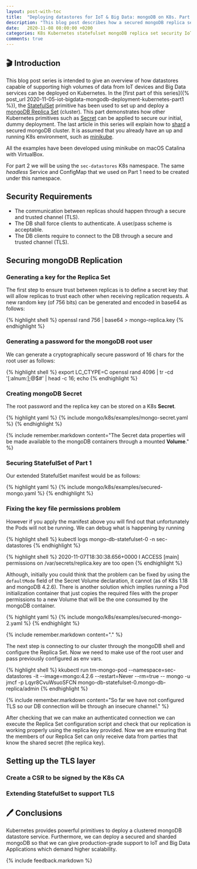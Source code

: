 ```yaml
---
layout: post-with-toc
title:  "Deploying datastores for IoT & Big Data: mongoDB on K8s. Part 2"
description: "This blog post describes how a secured mongoDB replica set can be deployed on Kubernetes"
date:   2020-11-08 08:00:00 +0200
categories: K8s Kubernetes statefulset mongoDB replica set security IoT Big Data TLS cloud native computing
comments: true 
---
```


## 🎬 Introduction

This blog post series is intended to give an overview of how datastores capable of supporting high volumes of data from IoT devices and Big Data services can be deployed on Kubernetes. In the [first part of this series]({% post_url 2020-11-05-iot-bigdata-mongodb-deployment-kubernetes-part1 %}), the [StatefulSet](https://kubernetes.io/docs/concepts/workloads/controllers/statefulset/) primitive has been used to set up and deploy a [mongoDB Replica Set](https://docs.mongodb.com/manual/replication/) (cluster). This part demonstrates how other Kubernetes primitives such as [Secret](https://kubernetes.io/docs/concepts/configuration/secret/) can be applied to secure our initial, dummy deployment. The last article in this series will explain how to [shard](https://docs.mongodb.com/manual/sharding/) a secured mongoDB cluster. It is assumed that you already have an up and running K8s environment, such as [minikube](https://minikube.sigs.k8s.io/docs/start/). 

All the examples have been developed using minikube on macOS Catalina with VirtualBox. 

For part 2 we will be using the `sec-datastores` K8s namespace. The same *headless* Service and ConfigMap that we used on Part 1 need to be created under this namespace. 

## Security Requirements

* The communication between replicas should happen through a secure and trusted channel (TLS).
* The DB shall force clients to authenticate. A user/pass scheme is acceptable.
* The DB clients require to connect to the DB through a secure and trusted channel (TLS). 

## Securing mongoDB Replication

### Generating a key for the Replica Set

The first step to ensure trust between replicas is to define a secret key that will allow replicas to trust each other when receiving replication requests. A new random key (of 756 bits) can be generated and encoded in base64 as follows: 

{% highlight shell %}
openssl rand 756 | base64 > mongo-replica.key
{% endhighlight %}

### Generating a password for the mongoDB root user

We can generate a cryptographically secure password of 16 chars for the root user as follows:

{% highlight shell %}
export LC_CTYPE=C
openssl rand 4096 | tr -cd '[:alnum:];@$#' | head -c 16; echo
{% endhighlight %}

### Creating mongoDB Secret

The root password and the replica key can be stored on a K8s **Secret**. 

{% highlight yaml %}
{% include mongo/k8s/examples/mongo-secret.yaml %}
{% endhighlight %}

{% include remember.markdown content="The Secret data properties will be made available to the mongoDB containers through a mounted **Volume**." %}  

### Securing StatefulSet of Part 1

Our extended StatefulSet manifest would be as follows:

{% highlight yaml %}
{% include mongo/k8s/examples/secured-mongo.yaml %}
{% endhighlight %}

### Fixing the key file permissions problem

However if you apply the manifest above you will find out that unfortunately the Pods will not be running. We can debug what is happening by running

{% highlight shell %}
kubectl logs mongo-db-statefulset-0 -n sec-datastores
{% endhighlight %}

{% highlight shell %}
2020-11-07T18:30:38.656+0000 I  ACCESS   [main] permissions on /var/secrets/replica.key are too open 
{% endhighlight %}

Although, initially you could think that the problem can be fixed by using the `defaultMode` field of the Secret Volume declaration, it cannot (as of K8s 1.18 and mongoDB 4.2.6). There is another solution which implies running a Pod initialization container that just copies the required files with the proper permissions to a new Volume that will be the one consumed by the mongoDB container. 

{% highlight yaml %}
{% include mongo/k8s/examples/secured-mongo-2.yaml %}
{% endhighlight %}

{% include remember.markdown content="." %}

The next step is connecting to our cluster through the mongoDB shell and configure the Replica Set. Now we need to make use of the root user and pass previously configured as env vars. 

{% highlight shell %}
kkubectl run tm-mongo-pod --namespace=sec-datastores -it --image=mongo:4.2.6 --restart=Never --rm=true -- mongo -u jmcf -p Lqyr8CvuWsuoSFCN mongo-db-statefulset-0.mongo-db-replica/admin
{% endhighlight %}

{% include remember.markdown content="So far we have not configured TLS so our DB connection will be through an insecure channel." %}

After checking that we can make an authenticated connection we can execute the Replica Set configuration script and check that our replication is working properly using the replica key provided. Now we are ensuring that the members of our Replica Set can only receive data from parties that know the shared secret (the replica key). 

## Setting up the TLS layer


### Create a CSR to be signed by the K8s CA


### Extending StatefulSet to support TLS


## 🖊️ Conclusions

Kubernetes provides powerful primitives to deploy a clustered mongoDB datastore service. Furthermore, we can deploy a secured and sharded mongoDB so that we can give production-grade support to IoT and Big Data Applications which demand higher scalability. 

{% include feedback.markdown %}
